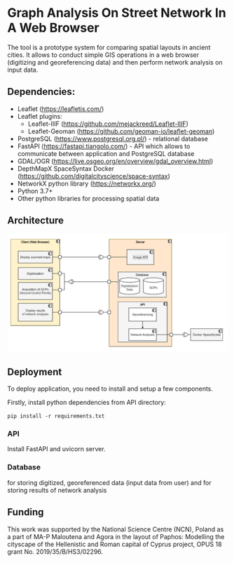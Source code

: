 
# Graph Analysis On Street Network In A Web Browser

The tool is a prototype system for comparing spatial layouts in ancient cities. It allows to conduct simple GIS operations in a web browser (digitizing and georeferencing data) and then perform network analysis on input data. 

## Dependencies:
- Leaflet (https://leafletjs.com/)
- Leaflet plugins:
    - Leaflet-IIIF (https://github.com/mejackreed/Leaflet-IIIF)
    - Leaflet-Geoman (https://github.com/geoman-io/leaflet-geoman)
- PostgreSQL (https://www.postgresql.org.pl/) - relational database
- FastAPI (https://fastapi.tiangolo.com/) - API which allows to communicate between application and PostgreSQL database
- GDAL/OGR (https://live.osgeo.org/en/overview/gdal_overview.html)
- DepthMapX SpaceSyntax Docker (https://github.com/digitalcityscience/space-syntax)
- NetworkX python library (https://networkx.org/)
- Python 3.7+
- Other python libraries for processing spatial data



## Architecture
![alt text](https://github.com/UAV-GeoLAB/MAP-Network-Analysis/blob/main/references/architecture-diagram.png)


## Deployment
To deploy application, you need to install and setup a few components.

Firstly, install python dependencies from API directory:
```
pip install -r requirements.txt
```


### API
Install FastAPI and uvicorn server.



### Database
for storing digitized, georeferenced data (input data from user) and for storing results of network analysis




## Funding
This work was supported by the National Science Centre (NCN), Poland as a part of MA-P Maloutena and Agora in the layout of Paphos: Modelling the cityscape of the Hellenistic and Roman capital of Cyprus project, OPUS 18 grant No. 2019/35/B/HS3/02296.
